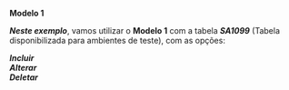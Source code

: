 **Modelo 1**

***Neste exemplo***, vamos utilizar o **Modelo 1** com a tabela ***SA1099*** (Tabela disponibilizada para ambientes de teste), com as opções:

  ***Incluir***  
  ***Alterar***  
  ***Deletar***  

